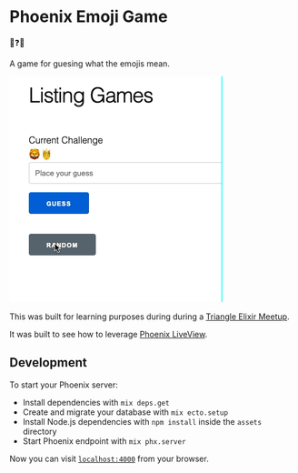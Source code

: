 # Phoenix Emoji Game

🤔❓✅

A game for guesing what the emojis mean.

![demo](./demo.gif)

This was built for learning purposes during during a [Triangle Elixir Meetup](https://www.meetup.com/Triangle-Elixir/).

It was built to see how to leverage [Phoenix LiveView](https://github.com/phoenixframework/phoenix_live_view).

## Development

To start your Phoenix server:

  * Install dependencies with `mix deps.get`
  * Create and migrate your database with `mix ecto.setup`
  * Install Node.js dependencies with `npm install` inside the `assets` directory
  * Start Phoenix endpoint with `mix phx.server`

Now you can visit [`localhost:4000`](http://localhost:4000) from your browser.